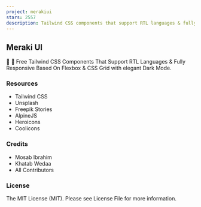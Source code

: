 ```yaml
---
project: merakiui
stars: 2557
description: Tailwind CSS components that support RTL languages & fully responsive based on Flexbox & CSS Grid with elegant Dark Mode 🚀 ☄️.
---
```


Meraki UI
---------

🎉 🚀 Free Tailwind CSS Components That Support RTL Languages & Fully Responsive Based On Flexbox & CSS Grid with elegant Dark Mode.

### Resources

-   Tailwind CSS
-   Unsplash
-   Freepik Stories
-   AlpineJS
-   Heroicons
-   Coolicons

### Credits

-   Mosab Ibrahim
-   Khatab Wedaa
-   All Contributors

### License

The MIT License (MIT). Please see License File for more information.
